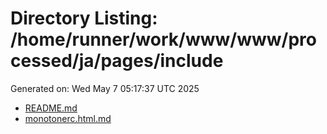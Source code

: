 # Directory Listing: /home/runner/work/www/www/processed/ja/pages/include
Generated on: Wed May  7 05:17:37 UTC 2025

- [README.md](README.md)
- [monotonerc.html.md](monotonerc.html.md)
